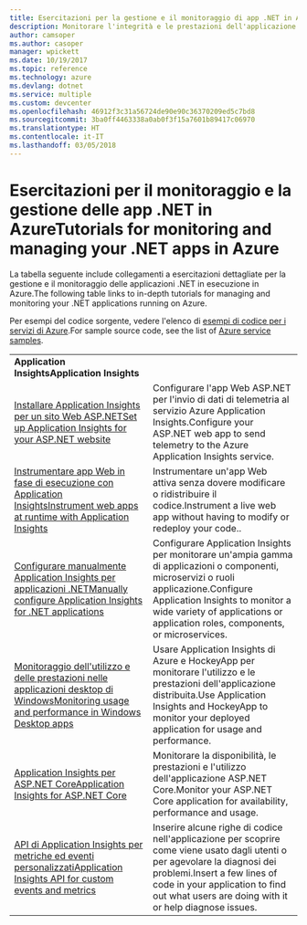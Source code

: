 ```yaml
---
title: Esercitazioni per la gestione e il monitoraggio di app .NET in Azure
description: Monitorare l'integrità e le prestazioni dell'applicazione .NET in esecuzione in Azure e instrumentare la telemetria in modo da salvare informazioni sul modo in cui gli utenti usano l'app.
author: camsoper
ms.author: casoper
manager: wpickett
ms.date: 10/19/2017
ms.topic: reference
ms.technology: azure
ms.devlang: dotnet
ms.service: multiple
ms.custom: devcenter
ms.openlocfilehash: 46912f3c31a56724de90e90c36370209ed5c7bd8
ms.sourcegitcommit: 3ba0ff4463338a0ab0f3f15a7601b89417c06970
ms.translationtype: HT
ms.contentlocale: it-IT
ms.lasthandoff: 03/05/2018
---
```

# <a name="tutorials-for-monitoring-and-managing-your-net-apps-in-azure"></a><span data-ttu-id="b3d3d-103">Esercitazioni per il monitoraggio e la gestione delle app .NET in Azure</span><span class="sxs-lookup"><span data-stu-id="b3d3d-103">Tutorials for monitoring and managing your .NET apps in Azure</span></span>

<span data-ttu-id="b3d3d-104">La tabella seguente include collegamenti a esercitazioni dettagliate per la gestione e il monitoraggio delle applicazioni .NET in esecuzione in Azure.</span><span class="sxs-lookup"><span data-stu-id="b3d3d-104">The following table links to in-depth tutorials for managing and monitoring your .NET applications running on Azure.</span></span> 

<span data-ttu-id="b3d3d-105">Per esempi del codice sorgente, vedere l'elenco di [esempi di codice per i servizi di Azure](https://azure.microsoft.com/resources/samples/?platform=dotnet).</span><span class="sxs-lookup"><span data-stu-id="b3d3d-105">For sample source code, see the list of [Azure service samples](https://azure.microsoft.com/resources/samples/?platform=dotnet).</span></span>

| | |
|---|---|
| <span data-ttu-id="b3d3d-106">**Application Insights**</span><span class="sxs-lookup"><span data-stu-id="b3d3d-106">**Application Insights**</span></span> ||
| <span data-ttu-id="b3d3d-107">[Installare Application Insights per un sito Web ASP.NET][1]</span><span class="sxs-lookup"><span data-stu-id="b3d3d-107">[Set up Application Insights for your ASP.NET website][1]</span></span> | <span data-ttu-id="b3d3d-108">Configurare l'app Web ASP.NET per l'invio di dati di telemetria al servizio Azure Application Insights.</span><span class="sxs-lookup"><span data-stu-id="b3d3d-108">Configure your ASP.NET web app to send telemetry to the Azure Application Insights service.</span></span> | 
| <span data-ttu-id="b3d3d-109">[Instrumentare app Web in fase di esecuzione con Application Insights][2]</span><span class="sxs-lookup"><span data-stu-id="b3d3d-109">[Instrument web apps at runtime with Application Insights][2]</span></span> | <span data-ttu-id="b3d3d-110">Instrumentare un'app Web attiva senza dovere modificare o ridistribuire il codice.</span><span class="sxs-lookup"><span data-stu-id="b3d3d-110">Instrument a live web app without having to modify or redeploy your code..</span></span> | 
| <span data-ttu-id="b3d3d-111">[Configurare manualmente Application Insights per applicazioni .NET][3]</span><span class="sxs-lookup"><span data-stu-id="b3d3d-111">[Manually configure Application Insights for .NET applications][3]</span></span> | <span data-ttu-id="b3d3d-112">Configurare Application Insights per monitorare un'ampia gamma di applicazioni o componenti, microservizi o ruoli applicazione.</span><span class="sxs-lookup"><span data-stu-id="b3d3d-112">Configure Application Insights to monitor a wide variety of applications or application roles, components, or microservices.</span></span> | 
| <span data-ttu-id="b3d3d-113">[Monitoraggio dell'utilizzo e delle prestazioni nelle applicazioni desktop di Windows][4]</span><span class="sxs-lookup"><span data-stu-id="b3d3d-113">[Monitoring usage and performance in Windows Desktop apps][4]</span></span> | <span data-ttu-id="b3d3d-114">Usare Application Insights di Azure e HockeyApp per monitorare l'utilizzo e le prestazioni dell'applicazione distribuita.</span><span class="sxs-lookup"><span data-stu-id="b3d3d-114">Use Application Insights and HockeyApp to monitor your deployed application for usage and performance.</span></span> | 
| <span data-ttu-id="b3d3d-115">[Application Insights per ASP.NET Core][5]</span><span class="sxs-lookup"><span data-stu-id="b3d3d-115">[Application Insights for ASP.NET Core][5]</span></span> | <span data-ttu-id="b3d3d-116">Monitorare la disponibilità, le prestazioni e l'utilizzo dell'applicazione ASP.NET Core.</span><span class="sxs-lookup"><span data-stu-id="b3d3d-116">Monitor your ASP.NET Core application for availability, performance and usage.</span></span> | 
| <span data-ttu-id="b3d3d-117">[API di Application Insights per metriche ed eventi personalizzati][6]</span><span class="sxs-lookup"><span data-stu-id="b3d3d-117">[Application Insights API for custom events and metrics][6]</span></span> | <span data-ttu-id="b3d3d-118">Inserire alcune righe di codice nell'applicazione per scoprire come viene usato dagli utenti o per agevolare la diagnosi dei problemi.</span><span class="sxs-lookup"><span data-stu-id="b3d3d-118">Insert a few lines of code in your application to find out what users are doing with it or help diagnose issues.</span></span> | 


[1]: /azure/application-insights/app-insights-asp-net
[2]: /azure/application-insights/app-insights-monitor-performance-live-website-now
[3]: /azure/application-insights/app-insights-windows-services
[4]: /azure/application-insights/app-insights-windows-desktop
[5]: /azure/application-insights/app-insights-asp-net-core
[6]: /azure/application-insights/app-insights-api-custom-events-metrics
